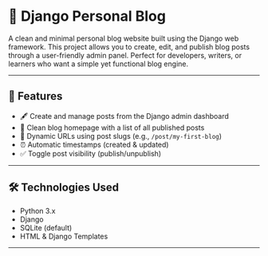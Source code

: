 # 📝 Django Personal Blog

A clean and minimal personal blog website built using the Django web framework. This project allows you to create, edit, and publish blog posts through a user-friendly admin panel. Perfect for developers, writers, or learners who want a simple yet functional blog engine.

---

## 🚀 Features

- 🖋️ Create and manage posts from the Django admin dashboard
- 📰 Clean blog homepage with a list of all published posts
- 🔗 Dynamic URLs using post slugs (e.g., `/post/my-first-blog`)
- ⏰ Automatic timestamps (created & updated)
- ✅ Toggle post visibility (publish/unpublish)

---

## 🛠️ Technologies Used

- Python 3.x
- Django
- SQLite (default)
- HTML & Django Templates

---



